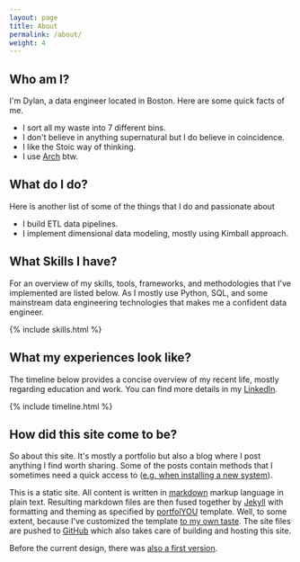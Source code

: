 ```yaml
---
layout: page
title: About
permalink: /about/
weight: 4
---
```


## Who am I?

I'm Dylan, a data engineer located in Boston. Here are some quick facts of me.

- I sort all my waste into 7 different bins.
- I don't believe in anything supernatural but I do believe in coincidence.
- I like the Stoic way of thinking.
- I use [Arch](https://www.archlinux.org/) btw. 

## What do I do?

Here is another list of some of the things that I do and passionate about

- I build ETL data pipelines.
- I implement dimensional data modeling, mostly using Kimball approach. 

## What Skills I have?

For an overview of my skills, tools, frameworks, and methodologies that I've implemented are listed below. As I mostly use Python, SQL, and some mainstream data engineering technologies that makes me a confident data engineer.

{% include skills.html %}

## What my experiences look like?

The timeline below provides a concise overview of my recent life, mostly regarding education and work. You can find more details in my [LinkedIn](https://www.linkedin.com/in/dylankuo/).

<div class="row">
{% include timeline.html %}
</div>

## How did this site come to be?


So about this site. It's mostly a portfolio but also a blog where I post anything I find worth sharing. Some of the posts contain methods that I sometimes need a quick access to ([e.g. when installing a new system](/setting_up_systemd-boot_for_arch_linux)). 

This is a static site. All content is written in [markdown](https://en.wikipedia.org/wiki/Markdown) markup language in plain text. Resulting markdown files are then fused together by [Jekyll](http://jekyllrb.com/) with formatting and theming as specified by [portfolYOU](https://github.com/YoussefRaafatNasry/portfolYOU) template. Well, to some extent, because I've customized the template [to my own taste](https://github.com/lillemets/lillemets.github.io). The site files are pushed to [GitHub](https://github.com/) which also takes care of building and hosting this site.

Before the current design, there was [also a first version](https://www.lillemets.ee/oldsite/).
